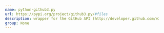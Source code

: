 ```yaml
---
name: python-github3.py
url: https://pypi.org/project/github3.py/#files
description: wrapper for the GitHub API (http://developer.github.com/v3). URL : https://pypi.org/project/github3.py/#files Groups : None
group: None
---
```

